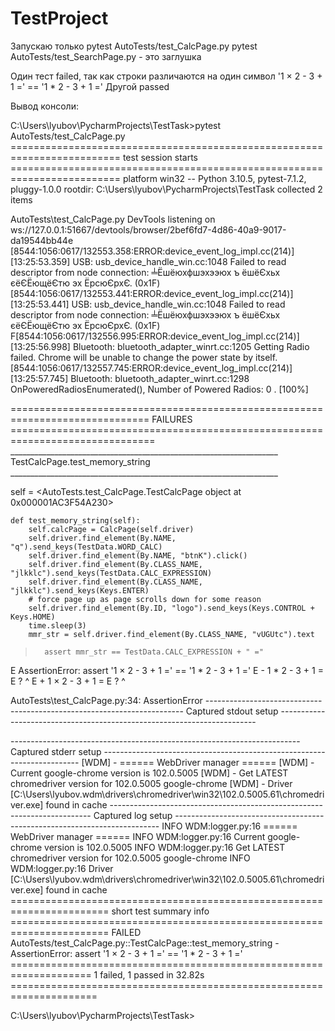 # TestProject

Запускаю только pytest AutoTests/test_CalcPage.py
pytest AutoTests/test_SearchPage.py - это заглушка

Один тест failed, так как строки различаются на один символ '1 × 2 - 3 + 1 =' == '1 * 2 - 3 + 1 ='
Другой passed

Вывод консоли:

C:\Users\lyubov\PycharmProjects\TestTask>pytest AutoTests/test_CalcPage.py
========================================================================= test session starts =========================================================================
platform win32 -- Python 3.10.5, pytest-7.1.2, pluggy-1.0.0
rootdir: C:\Users\lyubov\PycharmProjects\TestTask
collected 2 items

AutoTests\test_CalcPage.py
DevTools listening on ws://127.0.0.1:51667/devtools/browser/2bef6fd7-4d86-40a9-9017-da19544bb44e
[8544:1056:0617/132553.358:ERROR:device_event_log_impl.cc(214)] [13:25:53.359] USB: usb_device_handle_win.cc:1048 Failed to read descriptor from node connection: ╧Ёшёюхфшэхээюх ъ ёшёЄхьх єёЄЁющёЄтю эх ЁрсюЄрхЄ. (0x1F)
[8544:1056:0617/132553.441:ERROR:device_event_log_impl.cc(214)] [13:25:53.441] USB: usb_device_handle_win.cc:1048 Failed to read descriptor from node connection: ╧Ёшёюхфшэхээюх ъ ёшёЄхьх єёЄЁющёЄтю эх ЁрсюЄрхЄ. (0x1F)
F[8544:1056:0617/132556.995:ERROR:device_event_log_impl.cc(214)] [13:25:56.998] Bluetooth: bluetooth_adapter_winrt.cc:1205 Getting Radio failed. Chrome will be unable to change the power state by itself.
[8544:1056:0617/132557.745:ERROR:device_event_log_impl.cc(214)] [13:25:57.745] Bluetooth: bluetooth_adapter_winrt.cc:1298 OnPoweredRadiosEnumerated(), Number of Powered Radios: 0
.                                                                                                                                    [100%]

============================================================================== FAILURES ===============================================================================
___________________________________________________________________ TestCalcPage.test_memory_string ___________________________________________________________________

self = <AutoTests.test_CalcPage.TestCalcPage object at 0x000001AC3F54A230>

    def test_memory_string(self):
        self.calcPage = CalcPage(self.driver)
        self.driver.find_element(By.NAME, "q").send_keys(TestData.WORD_CALC)
        self.driver.find_element(By.NAME, "btnK").click()
        self.driver.find_element(By.CLASS_NAME, "jlkklc").send_keys(TestData.CALC_EXPRESSION)
        self.driver.find_element(By.CLASS_NAME, "jlkklc").send_keys(Keys.ENTER)
        # force page up as page scrolls down for some reason
        self.driver.find_element(By.ID, "logo").send_keys(Keys.CONTROL + Keys.HOME)
        time.sleep(3)
        mmr_str = self.driver.find_element(By.CLASS_NAME, "vUGUtc").text
>       assert mmr_str == TestData.CALC_EXPRESSION + " ="
E       AssertionError: assert '1 × 2 - 3 + 1 =' == '1 * 2 - 3 + 1 ='
E         - 1 * 2 - 3 + 1 =
E         ?   ^
E         + 1 × 2 - 3 + 1 =
E         ?   ^

AutoTests\test_CalcPage.py:34: AssertionError
------------------------------------------------------------------------ Captured stdout setup ------------------------------------------------------------------------

------------------------------------------------------------------------ Captured stderr setup ------------------------------------------------------------------------
[WDM] - ====== WebDriver manager ======
[WDM] - Current google-chrome version is 102.0.5005
[WDM] - Get LATEST chromedriver version for 102.0.5005 google-chrome
[WDM] - Driver [C:\Users\lyubov\.wdm\drivers\chromedriver\win32\102.0.5005.61\chromedriver.exe] found in cache
------------------------------------------------------------------------- Captured log setup --------------------------------------------------------------------------
INFO     WDM:logger.py:16 ====== WebDriver manager ======
INFO     WDM:logger.py:16 Current google-chrome version is 102.0.5005
INFO     WDM:logger.py:16 Get LATEST chromedriver version for 102.0.5005 google-chrome
INFO     WDM:logger.py:16 Driver [C:\Users\lyubov\.wdm\drivers\chromedriver\win32\102.0.5005.61\chromedriver.exe] found in cache
======================================================================= short test summary info =======================================================================
FAILED AutoTests/test_CalcPage.py::TestCalcPage::test_memory_string - AssertionError: assert '1 × 2 - 3 + 1 =' == '1 * 2 - 3 + 1 ='
==================================================================== 1 failed, 1 passed in 32.82s =====================================================================

C:\Users\lyubov\PycharmProjects\TestTask>
